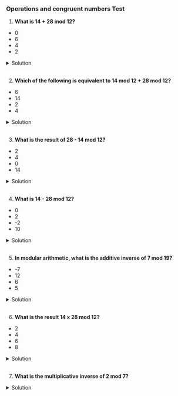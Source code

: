 ### Operations and congruent numbers Test

1. **What is 14 + 28 mod 12?**

- 0
- 6
- 4
- 2

<details>
  <summary>Solution</summary>

1. First, add the numbers:
   14+28 = 42
2. 42 / 12 = 3 with a remainder of 6

Thus, 14 + 28 mod 12 = 6

</details>

<br>

2. **Which of the following is equivalent to 14 mod 12 + 28 mod 12?**

- 6
- 14
- 2
- 4

<details>
  <summary>Solution</summary>

1. Calculate 14 mod 12

14 / 12 = 1 remainder 2
So, 14 mod 12 = 2

2. Calculate 28 mod 12

28 /12 = 2 remainder 4
So, 28 mod 12 = 4

3. Add the results

2 + 4 = 6

</details>

<br>

3. **What is the result of 28 - 14 mod 12?**

- 2
- 4
- 0
- 14

<details>
  <summary>Solution</summary>

1. Subtract the numbers

28 - 14 = 14

2. Divide 14 / 12

14 / 12 = 1 with a remainder of 2

</details>

<br>

4. **What is 14 - 28 mod 12?**

- 0
- 2
- -2
- 10

<details>
  <summary>Solution</summary>

1. Subtract the numbers
   14 - 28 = -14

2. Compute -14 mod 12

-14 / 12 = -2 with a remainder of 10

</details>

<br>

5. **In modular arithmetic, what is the additive inverse of 7 mod 19?**

- -7
- 12
- 6
- 5

<details>
  <summary>Solution</summary>

To find the additive inverse of 7 mod 19, we need a number x such that:

7+x≡0(mod19)

1. Solve for x

x = 19 - 7 = 12

2. Verify

7 + 12 = 19 ≡ 0 (mod19).

</details>

<br>

6. **What is the result 14 x 28 mod 12?**

- 2
- 4
- 6
- 8

<details>
  <summary>Solution</summary>

The correct result is 8

</details>

<br>

7. **What is the multiplicative inverse of 2 mod 7?**

<details>
  <summary>Solution</summary>

To find the multiplicative of 2 mod 7, we need a number x such that:

2 × x ≡ 1 (mod7)

Step 1: Test possible values for x

- 2 × 1 = 2 mod 7 → Not 1
- 2 × 2 = 4 mod 7 → Not 1
- 2 × 3 = 6 mod 7 → Not 1
- 2 × 4 = 8 ≡ 1 (mod 7)

Therefore, the multiplicative inverse of 2 mod 7 is 4

</details>

<br>
